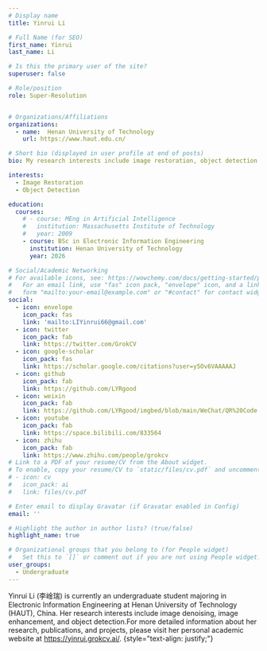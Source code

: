 ```yaml
---
# Display name
title: Yinrui Li

# Full Name (for SEO)
first_name: Yinrui
last_name: Li

# Is this the primary user of the site?
superuser: false

# Role/position
role: Super-Resolution


# Organizations/Affiliations
organizations:
  - name:  Henan University of Technology
    url: https://www.haut.edu.cn/

# Short bio (displayed in user profile at end of posts)
bio: My research interests include image restoration, object detection

interests:
  - Image Restoration
  - Object Detection

education:
  courses:
    # - course: MEng in Artificial Intelligence
    #   institution: Massachusetts Institute of Technology
    #   year: 2009
    - course: BSc in Electronic Information Engineering
      institution: Henan University of Technology
      year: 2026

# Social/Academic Networking
# For available icons, see: https://wowchemy.com/docs/getting-started/page-builder/#icons
#   For an email link, use "fas" icon pack, "envelope" icon, and a link in the
#   form "mailto:your-email@example.com" or "#contact" for contact widget.
social:
  - icon: envelope
    icon_pack: fas
    link: 'mailto:LIYinrui66@gmail.com'
  - icon: twitter
    icon_pack: fab
    link: https://twitter.com/GrokCV
  - icon: google-scholar
    icon_pack: fas
    link: https://scholar.google.com/citations?user=y5Ov6VAAAAAJ
  - icon: github
    icon_pack: fab
    link: https://github.com/LYRgood
  - icon: weixin
    icon_pack: fab
    link: https://github.com/LYRgood/imgbed/blob/main/WeChat/QR%20Code.jpg?raw=true
  - icon: youtube
    icon_pack: fab
    link: https://space.bilibili.com/833564
  - icon: zhihu
    icon_pack: fab
    link: https://www.zhihu.com/people/grokcv
# Link to a PDF of your resume/CV from the About widget.
# To enable, copy your resume/CV to `static/files/cv.pdf` and uncomment the lines below.
# - icon: cv
#   icon_pack: ai
#   link: files/cv.pdf

# Enter email to display Gravatar (if Gravatar enabled in Config)
email: ''

# Highlight the author in author lists? (true/false)
highlight_name: true

# Organizational groups that you belong to (for People widget)
#   Set this to `[]` or comment out if you are not using People widget.
user_groups:
  - Undergraduate
---
```


Yinrui Li (李崯瑞) is currently an undergraduate student majoring in Electronic Information Engineering at Henan University of Technology (HAUT), China. Her research interests include image denoising, image enhancement, and object detection.For more detailed information about her research, publications, and projects, please visit her personal academic website at <https://yinrui.grokcv.ai/>.
{style="text-align: justify;"}


